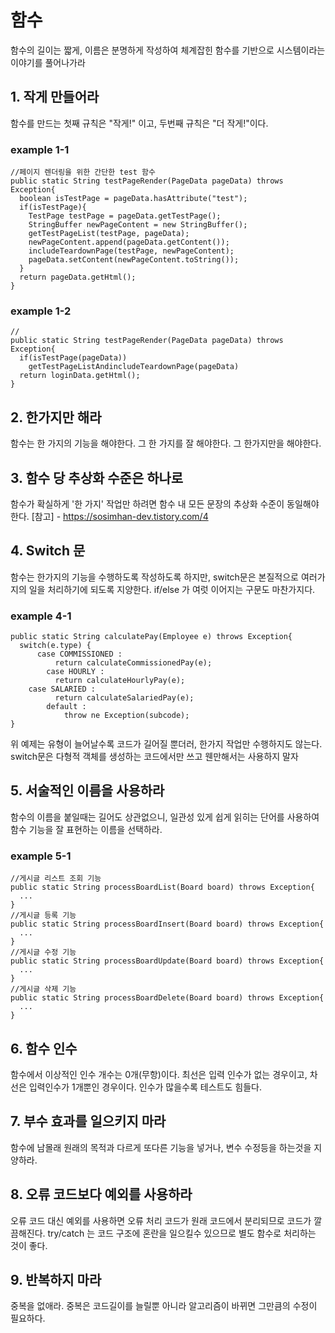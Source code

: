
# 함수 
함수의 길이는 짧게, 이름은 분명하게 작성하여 체계잡힌 함수를 기반으로 시스템이라는 이야기를 풀어나가라

## 1. 작게 만들어라

함수를 만드는 첫째 규칙은 "작게!" 이고, 두번째 규칙은 "더 작게!"이다.

### example 1-1
```
//페이지 렌더링을 위한 간단한 test 함수
public static String testPageRender(PageData pageData) throws Exception{
  boolean isTestPage = pageData.hasAttribute("test");
  if(isTestPage){
    TestPage testPage = pageData.getTestPage(); 
    StringBuffer newPageContent = new StringBuffer(); 
    getTestPageList(testPage, pageData);
    newPageContent.append(pageData.getContent());
    includeTeardownPage(testPage, newPageContent);
    pageData.setContent(newPageContent.toString());
  }
  return pageData.getHtml();
}
```

### example 1-2
```
//
public static String testPageRender(PageData pageData) throws Exception{
  if(isTestPage(pageData))
    getTestPageListAndincludeTeardownPage(pageData)
  return loginData.getHtml();
}
```

## 2. 한가지만 해라

함수는 한 가지의 기능을 해야한다. 그 한 가지를 잘 해야한다. 그 한가지만을 해야한다.


## 3. 함수 당 추상화 수준은 하나로

함수가 확실하게 '한 가지' 작업만 하려면 함수 내 모든 문장의 추상화 수준이 동일해야 한다. 
[참고] - https://sosimhan-dev.tistory.com/4


## 4. Switch 문

함수는 한가지의 기능을 수행하도록 작성하도록 하지만, switch문은 본질적으로 여러가지의 일을 처리하기에 되도록 지양한다. if/else 가 여럿 이어지는 구문도 마찬가지다.

### example 4-1
```
public static String calculatePay(Employee e) throws Exception{
  switch(e.type) {
	  case COMMISSIONED :
		  return calculateCommissionedPay(e);
		case HOURLY :
		  return calculateHourlyPay(e);
    case SALARIED :
		  return calculateSalariedPay(e);
		default :
			throw ne Exception(subcode);
}
```
위 예제는 유형이 늘어날수록 코드가 길어질 뿐더러, 한가지 작업만 수행하지도 않는다. switch문은 다형적 객체를 생성하는 코드에서만 쓰고 웬만해서는 사용하지 말자


## 5. 서술적인 이름을 사용하라

함수의 이름을 붙일때는 길어도 상관없으니, 일관성 있게 쉽게 읽히는 단어를 사용하여 함수 기능을 잘 표현하는 이름을 선택하라.

### example 5-1
```
//게시글 리스트 조회 기능
public static String processBoardList(Board board) throws Exception{
  ...
}
//게시글 등록 기능
public static String processBoardInsert(Board board) throws Exception{
  ...
}
//게시글 수정 기능
public static String processBoardUpdate(Board board) throws Exception{
  ...
}
//게시글 삭제 기능
public static String processBoardDelete(Board board) throws Exception{
  ...
}
```

## 6. 함수 인수

함수에서 이상적인 인수 개수는 0개(무항)이다. 최선은 입력 인수가 없는 경우이고, 차선은 입력인수가 1개뿐인 경우이다. 인수가 많을수록 테스트도 힘들다.


## 7. 부수 효과를 일으키지 마라

함수에 남몰래 원래의 목적과 다르게 또다른 기능을 넣거나, 변수 수정등을 하는것을 지양하라.


## 8. 오류 코드보다 예외를 사용하라

오류 코드 대신 예외를 사용하면 오류 처리 코드가 원래 코드에서 분리되므로 코드가 깔끔해진다. try/catch 는 코드 구조에 혼란을 일으킬수 있으므로 별도 함수로 처리하는 것이 좋다.


## 9. 반복하지 마라

중복을 없애라. 중복은 코드길이를 늘릴뿐 아니라 알고리즘이 바뀌면 그만큼의 수정이 필요하다.

